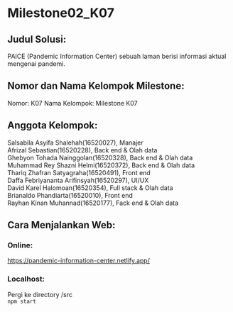 # Milestone02_K07

## Judul Solusi: 
PAICE (Pandemic Information Center) 
sebuah laman berisi informasi aktual mengenai pandemi.

## Nomor dan Nama Kelompok Milestone: 
Nomor: K07
Nama Kelompok: Milestone K07

## Anggota Kelompok:
Salsabila Asyifa Shalehah(16520027), Manajer <br>
Afrizal Sebastian(16520228), Back end & Olah data <br>
Ghebyon Tohada Nainggolan(16520328), Back end & Olah data <br>
Muhammad Rey Shazni Helmi(16520372), Back end & Olah data <br>
Thariq Zhafran Satyagraha(16520491), Front end <br>
Daffa Febriyananta Arifinsyah(16520297), UI/UX <br>
David	Karel Halomoan(16520354), Full stack & Olah data <br>
Brianaldo Phandiarta(16520010), Front end <br>
Rayhan Kinan Muhannad(16520177), Fack end & Olah data <br>

## Cara Menjalankan Web:
### Online:
https://pandemic-information-center.netlify.app/

### Localhost:
Pergi ke directory /src <br>
<code>npm start</code>
